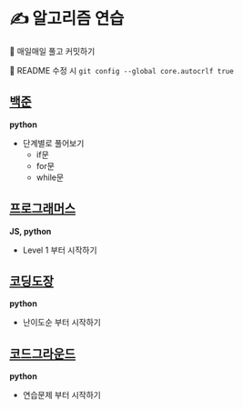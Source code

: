 # ✍ 알고리즘 연습

📌 매일매일 풀고 커밋하기

📌 README 수정 시 `git config --global core.autocrlf true`

## [백준](https://www.acmicpc.net/)

**python**

- 단계별로 풀어보기
  - if문
  - for문
  - while문

## [프로그래머스](https://programmers.co.kr/learn/challenges?tab=all_challenges)

**JS, python**

- Level 1 부터 시작하기

## [코딩도장](https://codingdojang.com/list/1?sort=level&sort_order=fw)

**python**

- 난이도순 부터 시작하기

## [코드그라운드](https://www.codeground.org/practice)

**python**

- 연습문제 부터 시작하기
